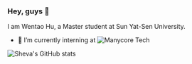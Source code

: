 ### Hey, guys 👋

I am Wentao Hu, a Master student at Sun Yat-Sen University.

- 🔭 I’m currently interning at ![Manycore Tech](https://www.coohom.com/?hl=zh-CN)

![Sheva's GitHub stats](https://github-readme-stats.vercel.app/api?username=ShevaXu&show_icons=true&theme=merko)
<!--
**ValensHu/ValensHu** is a ✨ _special_ ✨ repository because its `README.md` (this file) appears on your GitHub profile.

Here are some ideas to get you started:

- 🔭 I’m currently working on ...
- 🌱 I’m currently learning ...
- 👯 I’m looking to collaborate on ...
- 🤔 I’m looking for help with ...
- 💬 Ask me about ...
- 📫 How to reach me: ...
- 😄 Pronouns: ...
- ⚡ Fun fact: ...
-->
